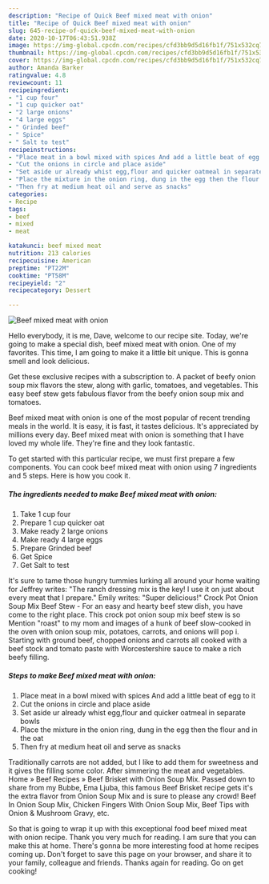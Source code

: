 ```yaml
---
description: "Recipe of Quick Beef mixed meat with onion"
title: "Recipe of Quick Beef mixed meat with onion"
slug: 645-recipe-of-quick-beef-mixed-meat-with-onion
date: 2020-10-17T06:43:51.938Z
image: https://img-global.cpcdn.com/recipes/cfd3bb9d5d16fb1f/751x532cq70/beef-mixed-meat-with-onion-recipe-main-photo.jpg
thumbnail: https://img-global.cpcdn.com/recipes/cfd3bb9d5d16fb1f/751x532cq70/beef-mixed-meat-with-onion-recipe-main-photo.jpg
cover: https://img-global.cpcdn.com/recipes/cfd3bb9d5d16fb1f/751x532cq70/beef-mixed-meat-with-onion-recipe-main-photo.jpg
author: Amanda Barker
ratingvalue: 4.8
reviewcount: 11
recipeingredient:
- "1 cup four"
- "1 cup quicker oat"
- "2 large onions"
- "4 large eggs"
- " Grinded beef"
- " Spice"
- " Salt to test"
recipeinstructions:
- "Place meat in a bowl mixed with spices And add a little beat of egg to it"
- "Cut the onions in circle and place aside"
- "Set aside ur already whist egg,flour and quicker oatmeal in separate bowls"
- "Place the mixture in the onion ring, dung in the egg then the flour and in the oat"
- "Then fry at medium heat oil and serve as snacks"
categories:
- Recipe
tags:
- beef
- mixed
- meat

katakunci: beef mixed meat 
nutrition: 213 calories
recipecuisine: American
preptime: "PT22M"
cooktime: "PT58M"
recipeyield: "2"
recipecategory: Dessert

---
```



![Beef mixed meat with onion](https://img-global.cpcdn.com/recipes/cfd3bb9d5d16fb1f/751x532cq70/beef-mixed-meat-with-onion-recipe-main-photo.jpg)

Hello everybody, it is me, Dave, welcome to our recipe site. Today, we're going to make a special dish, beef mixed meat with onion. One of my favorites. This time, I am going to make it a little bit unique. This is gonna smell and look delicious.

Get these exclusive recipes with a subscription to. A packet of beefy onion soup mix flavors the stew, along with garlic, tomatoes, and vegetables. This easy beef stew gets fabulous flavor from the beefy onion soup mix and tomatoes.

Beef mixed meat with onion is one of the most popular of recent trending meals in the world. It is easy, it is fast, it tastes delicious. It's appreciated by millions every day. Beef mixed meat with onion is something that I have loved my whole life. They're fine and they look fantastic.


To get started with this particular recipe, we must first prepare a few components. You can cook beef mixed meat with onion using 7 ingredients and 5 steps. Here is how you cook it.

<!--inarticleads1-->

##### The ingredients needed to make Beef mixed meat with onion:

1. Take 1 cup four
1. Prepare 1 cup quicker oat
1. Make ready 2 large onions
1. Make ready 4 large eggs
1. Prepare  Grinded beef
1. Get  Spice
1. Get  Salt to test


It&#39;s sure to tame those hungry tummies lurking all around your home waiting for Jeffrey writes: &#34;The ranch dressing mix is the key! I use it on just about every meat that I prepare.&#34; Emily writes: &#34;Super delicious!&#34; Crock Pot Onion Soup Mix Beef Stew - For an easy and hearty beef stew dish, you have come to the right place. This crock pot onion soup mix beef stew is so Mention &#34;roast&#34; to my mom and images of a hunk of beef slow-cooked in the oven with onion soup mix, potatoes, carrots, and onions will pop i. Starting with ground beef, chopped onions and carrots all cooked with a beef stock and tomato paste with Worcestershire sauce to make a rich beefy filling. 

<!--inarticleads2-->

##### Steps to make Beef mixed meat with onion:

1. Place meat in a bowl mixed with spices And add a little beat of egg to it
1. Cut the onions in circle and place aside
1. Set aside ur already whist egg,flour and quicker oatmeal in separate bowls
1. Place the mixture in the onion ring, dung in the egg then the flour and in the oat
1. Then fry at medium heat oil and serve as snacks


Traditionally carrots are not added, but I like to add them for sweetness and it gives the filling some color. After simmering the meat and vegetables. Home » Beef Recipes » Beef Brisket with Onion Soup Mix. Passed down to share from my Bubbe, Ema Ljuba, this famous Beef Brisket recipe gets it&#39;s the extra flavor from Onion Soup Mix and is sure to please any crowd! Beef In Onion Soup Mix, Chicken Fingers With Onion Soup Mix, Beef Tips with Onion &amp; Mushroom Gravy, etc. 

So that is going to wrap it up with this exceptional food beef mixed meat with onion recipe. Thank you very much for reading. I am sure that you can make this at home. There's gonna be more interesting food at home recipes coming up. Don't forget to save this page on your browser, and share it to your family, colleague and friends. Thanks again for reading. Go on get cooking!
